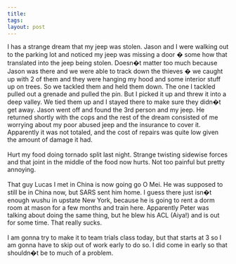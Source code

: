 ```yaml
---
title: 
tags: 
layout: post
---
```

I has a strange dream that my jeep was stolen.  Jason and I were walking out to the parking lot and noticed my jeep was missing a door � some how that translated into the jeep being stolen.  Doesn�t matter too much because Jason was there and we were able to track down the thieves � we caught up with 2 of them and they were hanging my hood and some interior stuff up on trees.  So we tackled them and held them down.  The one I tackled pulled out a grenade and pulled the pin.  But I picked it up and threw it into a deep valley.  We tied them up and I stayed there to make sure they didn�t get away.  Jason went off and found the 3rd person and my jeep.  He returned shortly with the cops and the rest of the dream consisted of me worrying about my poor abused jeep and the insurance to cover it.  Apparently it was not totaled, and the cost of repairs was quite low given the amount of damage it had.<br /><br />Hurt my food doing tornado split last night.  Strange twisting sidewise forces and that joint in the middle of the food now hurts.  Not too painful but pretty annoying.<br /><br />That guy Lucas I met in China is now going go O Mei.  He was supposed to still be in China now, but SARS sent him home.  I guess there just isn�t enough wushu in upstate New York, because he is going to rent a dorm room at mason for a few months and train here.  Apparently Peter was talking about doing the same thing, but he blew his ACL (Aiya!) and is out for some time.  That really sucks.<br /><br />I am gonna try to make it to team trials class today, but that starts at 3 so I am gonna have to skip out of work early to do so.  I did come in early so that shouldn�t be to much of a problem.  
